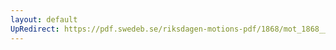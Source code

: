 ```yaml
---
layout: default
UpRedirect: https://pdf.swedeb.se/riksdagen-motions-pdf/1868/mot_1868__ak__00279.pdf
---
```

